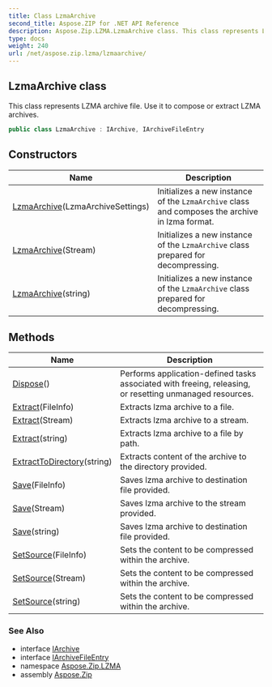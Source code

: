 ```yaml
---
title: Class LzmaArchive
second_title: Aspose.ZIP for .NET API Reference
description: Aspose.Zip.LZMA.LzmaArchive class. This class represents LZMA archive file. Use it to compose or extract LZMA archives
type: docs
weight: 240
url: /net/aspose.zip.lzma/lzmaarchive/
---
```

## LzmaArchive class

This class represents LZMA archive file. Use it to compose or extract LZMA archives.

```csharp
public class LzmaArchive : IArchive, IArchiveFileEntry
```

## Constructors

| Name | Description |
| --- | --- |
| [LzmaArchive](lzmaarchive/#constructor)(LzmaArchiveSettings) | Initializes a new instance of the `LzmaArchive` class and composes the archive in lzma format. |
| [LzmaArchive](lzmaarchive/#constructor_1)(Stream) | Initializes a new instance of the `LzmaArchive` class prepared for decompressing. |
| [LzmaArchive](lzmaarchive/#constructor_2)(string) | Initializes a new instance of the `LzmaArchive` class prepared for decompressing. |

## Methods

| Name | Description |
| --- | --- |
| [Dispose](../../aspose.zip.lzma/lzmaarchive/dispose/)() | Performs application-defined tasks associated with freeing, releasing, or resetting unmanaged resources. |
| [Extract](../../aspose.zip.lzma/lzmaarchive/extract/#extract)(FileInfo) | Extracts lzma archive to a file. |
| [Extract](../../aspose.zip.lzma/lzmaarchive/extract/#extract_1)(Stream) | Extracts lzma archive to a stream. |
| [Extract](../../aspose.zip.lzma/lzmaarchive/extract/#extract_2)(string) | Extracts lzma archive to a file by path. |
| [ExtractToDirectory](../../aspose.zip.lzma/lzmaarchive/extracttodirectory/)(string) | Extracts content of the archive to the directory provided. |
| [Save](../../aspose.zip.lzma/lzmaarchive/save/#save)(FileInfo) | Saves lzma archive to destination file provided. |
| [Save](../../aspose.zip.lzma/lzmaarchive/save/#save_1)(Stream) | Saves lzma archive to the stream provided. |
| [Save](../../aspose.zip.lzma/lzmaarchive/save/#save_2)(string) | Saves lzma archive to destination file provided. |
| [SetSource](../../aspose.zip.lzma/lzmaarchive/setsource/#setsource)(FileInfo) | Sets the content to be compressed within the archive. |
| [SetSource](../../aspose.zip.lzma/lzmaarchive/setsource/#setsource_1)(Stream) | Sets the content to be compressed within the archive. |
| [SetSource](../../aspose.zip.lzma/lzmaarchive/setsource/#setsource_2)(string) | Sets the content to be compressed within the archive. |

### See Also

* interface [IArchive](../../aspose.zip/iarchive/)
* interface [IArchiveFileEntry](../../aspose.zip/iarchivefileentry/)
* namespace [Aspose.Zip.LZMA](../../aspose.zip.lzma/)
* assembly [Aspose.Zip](../../)


